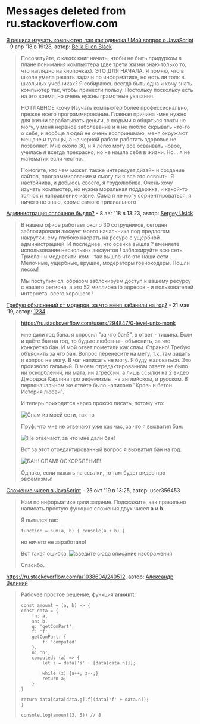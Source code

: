 ﻿# Messages deleted from ru.stackoverflow.com

[Я решила изучать компьютер, так как одинока ! Мой вопрос о JavaScript](https://ru.stackoverflow.com/questions/811877/) - 9 апр '18 в 19:28, автор: [Bella Ellen Black](https://ru.stackoverflow.com/users/293210/bella-ellen-black)

>  Посоветуйте, с каких книг начать, чтобы не быть придурком в плане
> понимания компьютера (две трети жизни знаю только то, что наглядно на
> кнопочках). ЭТО ДЛЯ НАЧАЛА. Я помню, что в школе умела решать задачи
> по информатике, но есть ли толк в школьных учебниках? Я собираюсь
> всегда быть одна и хочу знать компьютер так, чтобы принести пользу.
> Постольку поскольку есть на это время, но очень нужны грамотные
> указания. 
> 
> НО ГЛАВНОЕ -хочу Изучать компьютер более профессионально, прежде всего
> программирование. Главная причина -мне нужно для жизни зарабатывать
> деньги, с людьми я общаться почти не могу, у меня нервное заболевание
> и я не люблю скрывать что-то о себе, и вообще людей не очень
> воспринимаю, меня окружают мещане и тупицы, а на черной работе
> работать здоровье не позволяет.  Мне около 30, и я легко могу все
> осваивать новое, училась я всегда прекрасно, но не нашла себя  в
> жизни. Но... я не математик если честно. 
> 
>  Помогите, кто чем может. также интересует дизайн и создание сайтов,
> программирование и смогу ли я все это освоить. Я настойчива, и добьюсь
> своего, я трудолюбива. Очень хочу изучать компьютер, но нужна
> моральная поддержка, и какой-то толчок и направление извне. Сама я не
> могу сориентироваться, я ничего не знаю, кроме самого тривиального

[Администрация сплошное быдло?](https://ru.stackoverflow.com/questions/866044/) - 8 авг '18 в 13:23, автор: [Sergey Usick](https://ru.stackoverflow.com/users/304968/sergey-usick) 

>В нашем офисе работает около 30 сотрудников, сегодня заблокировали аккаунт моего начальника под предлогом накрутки, ему глубоко насрать на ресурс с ущербной администрацией. И последнее, что осечка вышла ? вменяете использование нескольких аккаунтов ! заблокируйте всю сеть Триолан и медиасити-ком - так вышло что это наши сети . Мелочные, ущербные, врущие, модераторы говнокодеры. Пошли лесом!
>
>Мы поступим сл. образом заблокируем доступ к вашему ресурсу с нашего региона, а это 52 миллиона ip адресов - и пользователей интернета. всего хорошего !

[Требую объяснений от модеров, за что меня забанили на год?](https://ru.stackoverflow.com/questions/983920/) - 21 мая '19, автор: [1234](https://ru.stackoverflow.com/users/338684/1234)

> https://ru.stackoverflow.com/users/294847/0-level-unix-monk
> 
> мне дали год бана. я спросил "за что  бан?", в ответ - тишина. Если и
> даёте бан на год, то будьте любезны - объяснить, за что конкретно бан.
> И мой ответ пометили как спам. Странно! Требую объяснить за что бан.
> Вопрос перенесите на мету, т.к. там задать я вопрос не могу.  В чат
> написать не могу. Я буду жаловаться. Это произволо галимый. В моем
> отредактированном ответе не было ни оскорблений, ни мата, ни агрессии,
> а лишь ссылки на 2 видео Джорджа Карлина про эвфемизмы, на английском,
> и русском. В первоначальном же ответе было написано  "Кровь и бетон.
> История любви". 
> 
> И теперь приходится через проксю писать, потому что: 
> 
> ![Спам из  моей сети, так-то](https://i.stack.imgur.com/K7c3Q.png)
> 
> Пруф, что мне не отвечают уже как час, за что я выхватил бан: 
> 
> ![Не отвечают, за что мне дали
> бан!](https://i.stack.imgur.com/2e0nz.png)
> 
> Вот за этот отредактированный вопрос я выхватил бан на год: 
> 
> ![БАН! СПАМ! ОСКОРБЛЕНИЕ!](https://i.stack.imgur.com/sq9b5.png)
> 
> Однако, если нажать на ссылки, то там будет видео про эвфемизмы!

[Сложение чисел в JavaScript](https://ru.stackoverflow.com/q/1038600/240512) - 25 окт '19 в 13:25, автор: user356453

> Нам по информатике дали задание. Подскажите, как правильно написать
> простую функцию сложения двух чисел **a** и **b**.
> 
> Я пытался так:
> 
> <!-- begin snippet: js hide: false console: true babel: false -->
> 
> <!-- language: lang-js -->
> 
>     function = sum(a, b) { console(a + b) }
> 
> <!-- end snippet -->
> 
> но ничего не заработало! 
> 
> Вот такая ошибка: ![введите сюда описание изображения](https://i.stack.imgur.com/Cirn4.png)
> 
> Спасибо.

https://ru.stackoverflow.com/a/1038604/240512, автор: [Александр Великий](https://ru.stackoverflow.com/users/304342/Александр-Великий)

> Рабочее простое решение, функция **amount**:
> 
>     const amount = (a, b) => {
>     const data = {
>         fn: a,
>         sn: b,
>         g: 'getComPart',
>         f: 'f',
>         getComPart: {
>             f: 'computed'
>         },
>         n: 'n',
>         computed: (a) => {
>             let z = data['s' + [data[data.n]]];
> 
>             while (z) {a++; z--;}
>             return a;
>         }
>     }
> 
>     return data[data[data.g].f](data['f' + data.n]);
>     }
> 
>     console.log(amount(3, 5)) // 8
